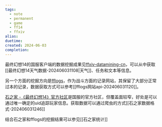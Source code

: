```yaml
---
tags: 
  - note
  - permanent
  - game
  - ff14
  - ffxiv
alias:
duetime: 
created: 2024-06-03
completion:
---
```

最终幻想14的国服客户端的数据挖掘成果见[ffxiv-datamining-cn](https://github.com/thewakingsands/ffxiv-datamining-cn/tree/dc45aacd68d2a2f7168078d020b40df13886279a)，可以从中获取[[最终幻想14天气数据-202406031108|天气]]、任务和文本等信息。

另一个方面的挖掘方向是[fflogs](https://cn.fflogs.com)，作为战斗方面的记录网站，其保留了大部分正常过本的记录，数据获取方式可以参考[[fflogs网站api-202406031120]]。

[石之家 -《最终幻想14》官方社区](https://ff14risingstones.web.sdo.com/pc/index.html#/post)是国服的官方社区，但覆盖面较窄，好处是可以通过唯一确定的uid追踪玩家信息。获取数据可以通过爬虫的方式[[石之家数据格式-202406031246]]

结合石之家和fflogs的挖掘结果可以参见[[石之家统计]]
